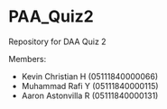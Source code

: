 # PAA_Quiz2
Repository for DAA Quiz 2

Members:
* Kevin Christian H (05111840000066)
* Muhammad Rafi Y (05111840000115)
* Aaron Astonvilla R (05111840000131)
